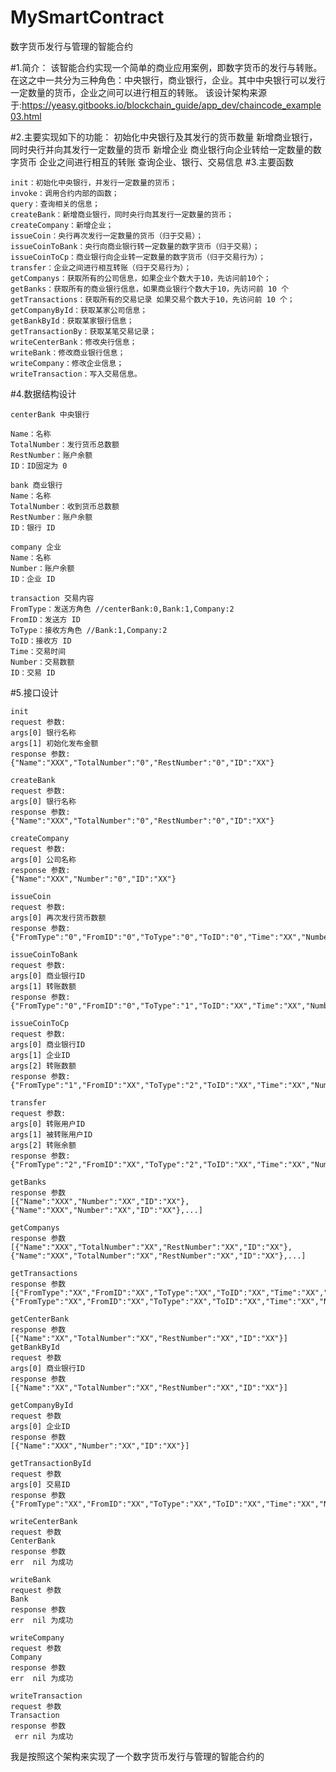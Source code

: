 
# MySmartContract
数字货币发行与管理的智能合约

#1.简介：
该智能合约实现一个简单的商业应用案例，即数字货币的发行与转账。在这之中一共分为三种角色：中央银行，商业银行，企业。其中中央银行可以发行一定数量的货币，企业之间可以进行相互的转账。
该设计架构来源于:https://yeasy.gitbooks.io/blockchain_guide/app_dev/chaincode_example03.html

#2.主要实现如下的功能：
初始化中央银行及其发行的货币数量
新增商业银行，同时央行并向其发行一定数量的货币
新增企业
商业银行向企业转给一定数量的数字货币
企业之间进行相互的转账
查询企业、银行、交易信息
#3.主要函数
```
init：初始化中央银行，并发行一定数量的货币；
invoke：调用合约内部的函数；
query：查询相关的信息；
createBank：新增商业银行，同时央行向其发行一定数量的货币；
createCompany：新增企业；
issueCoin：央行再次发行一定数量的货币（归于交易）；
issueCoinToBank：央行向商业银行转一定数量的数字货币（归于交易）；
issueCoinToCp：商业银行向企业转一定数量的数字货币（归于交易行为）；
transfer：企业之间进行相互转账（归于交易行为）；
getCompanys：获取所有的公司信息，如果企业个数大于10，先访问前10个；
getBanks：获取所有的商业银行信息，如果商业银行个数大于10，先访问前 10 个
getTransactions：获取所有的交易记录 如果交易个数大于10，先访问前 10 个；
getCompanyById：获取某家公司信息；
getBankById：获取某家银行信息；
getTransactionBy：获取某笔交易记录；
writeCenterBank：修改央行信息；
writeBank：修改商业银行信息；
writeCompany：修改企业信息；
writeTransaction：写入交易信息。
```
#4.数据结构设计
```
centerBank 中央银行

Name：名称
TotalNumber：发行货币总数额
RestNumber：账户余额
ID：ID固定为 0
```
```
bank 商业银行
Name：名称
TotalNumber：收到货币总数额
RestNumber：账户余额
ID：银行 ID
```
```
company 企业
Name：名称
Number：账户余额
ID：企业 ID
```
```
transaction 交易内容
FromType：发送方角色 //centerBank:0,Bank:1,Company:2
FromID：发送方 ID
ToType：接收方角色 //Bank:1,Company:2
ToID：接收方 ID
Time：交易时间
Number：交易数额
ID：交易 ID
```
#5.接口设计
```
init
request 参数:
args[0] 银行名称
args[1] 初始化发布金额
response 参数:
{"Name":"XXX","TotalNumber":"0","RestNumber":"0","ID":"XX"}
```
```
createBank
request 参数:
args[0] 银行名称
response 参数:
{"Name":"XXX","TotalNumber":"0","RestNumber":"0","ID":"XX"}
```
```
createCompany
request 参数:
args[0] 公司名称
response 参数:
{"Name":"XXX","Number":"0","ID":"XX"}
```
```
issueCoin
request 参数:
args[0] 再次发行货币数额
response 参数:
{"FromType":"0","FromID":"0","ToType":"0","ToID":"0","Time":"XX","Number":"XX","ID":"XX"}
```
```
issueCoinToBank
request 参数:
args[0] 商业银行ID
args[1] 转账数额
response 参数:
{"FromType":"0","FromID":"0","ToType":"1","ToID":"XX","Time":"XX","Number":"XX","ID":"XX"}
```
```
issueCoinToCp
request 参数:
args[0] 商业银行ID
args[1] 企业ID
args[2] 转账数额
response 参数:
{"FromType":"1","FromID":"XX","ToType":"2","ToID":"XX","Time":"XX","Number":"XX","ID":"XX"}
```
```
transfer
request 参数:
args[0] 转账用户ID
args[1] 被转账用户ID
args[2] 转账余额
response 参数:
{"FromType":"2","FromID":"XX","ToType":"2","ToID":"XX","Time":"XX","Number":"XX","ID":"XX"}
```
```
getBanks
response 参数
[{"Name":"XXX","Number":"XX","ID":"XX"},{"Name":"XXX","Number":"XX","ID":"XX"},...]
```
```
getCompanys
response 参数
[{"Name":"XXX","TotalNumber":"XX","RestNumber":"XX","ID":"XX"},{"Name":"XXX","TotalNumber":"XX","RestNumber":"XX","ID":"XX"},...]
```
```
getTransactions
response 参数
[{"FromType":"XX","FromID":"XX","ToType":"XX","ToID":"XX","Time":"XX","Number":"XX","ID":"XX"},{"FromType":"XX","FromID":"XX","ToType":"XX","ToID":"XX","Time":"XX","Number":"XX","ID":"XX"},...]
```
```
getCenterBank
response 参数
[{"Name":"XX","TotalNumber":"XX","RestNumber":"XX","ID":"XX"}]
getBankById
request 参数
args[0] 商业银行ID
response 参数
[{"Name":"XX","TotalNumber":"XX","RestNumber":"XX","ID":"XX"}]
```
```
getCompanyById
request 参数
args[0] 企业ID
response 参数
[{"Name":"XXX","Number":"XX","ID":"XX"}]
```
```
getTransactionById
request 参数
args[0] 交易ID
response 参数
{"FromType":"XX","FromID":"XX","ToType":"XX","ToID":"XX","Time":"XX","Number":"XX","ID":"XX"}
```
```
writeCenterBank
request 参数
CenterBank
response 参数
err  nil 为成功
```
```
writeBank
request 参数
Bank
response 参数
err  nil 为成功
```
```
writeCompany
request 参数
Company
response 参数
err  nil 为成功
```
```
writeTransaction
request 参数
Transaction
response 参数
 err nil 为成功 
```
我是按照这个架构来实现了一个数字货币发行与管理的智能合约的
